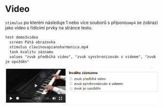 # Video

`stimulus` po kterém následuje 1 nebo více souborů s příponou`mp4` se zobrazí jako video s řídícími prvky na stránce testu.

```text
test demo3videa
  screen Pátá obrazovka
  stimulus clavinovapianoharmonica.mp4
  task kvalitu záznamu
  values "zvuk předbíhá video", "zvuk synchronizován s videem", "zvuk je opožděn"
```

![Zobrazen&#xED; stimulu s video souborem, vedle je task](../.gitbook/assets/image%20%2810%29.png)

